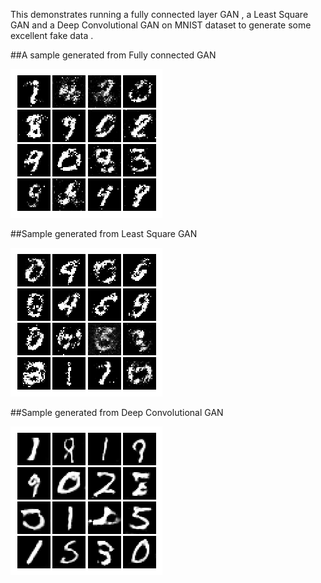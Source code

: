 This demonstrates running a fully connected layer GAN , a Least Square GAN and a Deep Convolutional GAN on MNIST dataset to generate some excellent fake data .

##A sample generated from Fully connected GAN

![Vanilla GAN output](fully_connected_mnist.png)

##Sample generated from Least Square GAN

![LSGAN output](lsgan_mnist.png)

##Sample generated from Deep Convolutional GAN

![DCGAN output](dcgan_mnist.png)